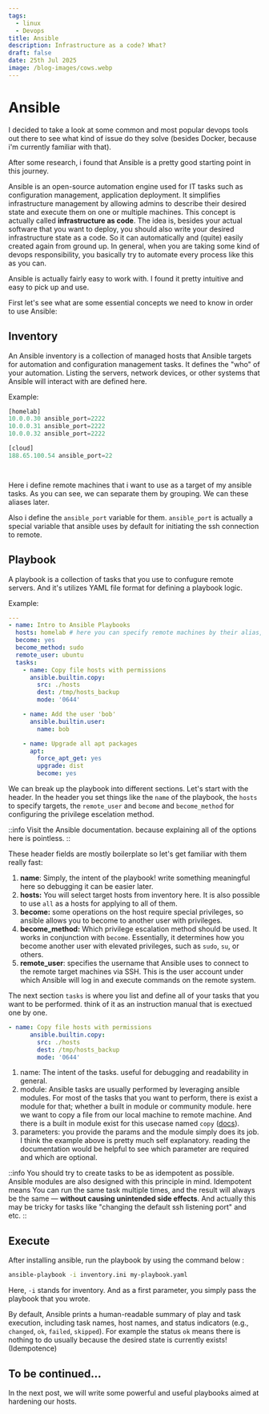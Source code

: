 ```yaml
---
tags:
  - linux
  - Devops
title: Ansible
description: Infrastructure as a code? What?
draft: false
date: 25th Jul 2025
image: /blog-images/cows.webp
---
```


# Ansible

I decided to take a look at some common and most popular devops tools out there to see what kind of issue do they solve (besides Docker, because i'm currently familiar with that).

After some research, i found that Ansible is a pretty good starting point in this journey.

Ansible is an open-source automation engine used for IT tasks such as configuration management, application deployment. It simplifies infrastructure management by allowing admins to describe their desired state and execute them on one or multiple machines. This concept is actually called **infrastructure as code**. The idea is, besides your actual software that you want to deploy, you should also write your desired infrastructure state as a code. So it can automatically and (quite) easily created again from ground up. In general, when you are taking some kind of devops responsibility, you basically try to automate every process like this as you can.

Ansible is actually fairly easy to work with. I found it pretty intuitive and easy to pick up and use.

First let's see what are some essential concepts we need to know in order to use Ansible:

## Inventory

An Ansible inventory is a collection of managed hosts that Ansible targets for automation and configuration management tasks. It defines the "who" of your automation. Listing the servers, network devices, or other systems that Ansible will interact with are defined here.

Example:

```js
[homelab]
10.0.0.30 ansible_port=2222
10.0.0.31 ansible_port=2222
10.0.0.32 ansible_port=2222

[cloud]
188.65.100.54 ansible_port=22




```

Here i define remote machines that i want to use as a target of my ansible tasks. As you can see, we can separate them by grouping. We can these aliases later.

Also i define the `ansible_port` variable for them. `ansible_port` is actually a special variable that ansible uses by default for initiating the ssh connection to remote.

## Playbook

A playbook is a collection of tasks that you use to confugure remote servers. And it's utilizes YAML file format for defining a playbook logic.

Example:

```yaml
---
- name: Intro to Ansible Playbooks
  hosts: homelab # here you can specify remote machines by their alias, or pointing to all of them using "all" keyword
  become: yes
  become_method: sudo
  remote_user: ubuntu
  tasks:
    - name: Copy file hosts with permissions
      ansible.builtin.copy:
        src: ./hosts
        dest: /tmp/hosts_backup
        mode: '0644'

    - name: Add the user 'bob'
      ansible.builtin.user:
        name: bob

    - name: Upgrade all apt packages
      apt:
        force_apt_get: yes
        upgrade: dist
        become: yes
```

We can break up the playbook into different sections. Let's start with the header. In the header you set things like the `name` of the playbook, the `hosts` to specify targets, the `remote_user` and `become` and `become_method` for configuring the privilege escelation method.

::info
Visit the Ansible documentation. because explaining all of the options here is pointless.
::

These header fields are mostly boilerplate so let's get familiar with them really fast:

1. **name**: Simply, the intent of the playbook! write something meaningful here so debugging it can be easier later.
2. **hosts:** You will select target hosts from inventory here. It is also possible to use `all` as a hosts for applying to all of them.
3. **become:** some operations on the host require special privileges, so ansible allows you to become to another user with privileges.
4. **become\_method:** Which privilege escalation method should be used. It works in conjunction with `become`. Essentially, it determines how you become another user with elevated privileges, such as `sudo`, `su`, or others.
5. **remote\_user**: specifies the username that Ansible uses to connect to the remote target machines via SSH. This is the user account under which Ansible will log in and execute commands on the remote system.

The next section `tasks` is where you list and define all of your tasks that you want to be performed. think of it as an instruction manual that is exectued one by one.

```yaml
- name: Copy file hosts with permissions
      ansible.builtin.copy:
        src: ./hosts
        dest: /tmp/hosts_backup
        mode: '0644'
```

1. name: The intent of the tasks. useful for debugging and readability in general.
2. module: Ansible tasks are usually performed by leveraging ansible modules. For most of the tasks that you want to perform, there is exist a module for that; whether a built in module or community module. here we want to copy a file from our local machine to remote machine. And there is a built in module exist for this usecase named `copy` ([docs](https://docs.ansible.com/ansible/latest/collections/ansible/builtin/copy_module.html)).
3. parameters: you provide the params and the module simply does its job. I think the example above is pretty much self explanatory. reading the documentation would be helpful to see which parameter are required and which are optional.

::info
You should try to create tasks to be as idempotent as possible. Ansible modules are also designed with this principle in mind. Idempotent means You can run the same task multiple times, and the result will always be the same — **without causing unintended side effects**. And actually this may be tricky for tasks like "changing the default ssh listening port" and etc.
::

## Execute

After installing ansible, run the playbook by using the command below :

```bash
ansible-playbook -i inventory.ini my-playbook.yaml 
```

Here, `-i` stands for inventory. And as a first parameter, you simply pass the playbook that you wrote.

By default, Ansible prints a human-readable summary of play and task execution, including task names, host names, and status indicators (e.g., `changed`, `ok`, `failed`, `skipped`). For example the status `ok` means there is nothing to do usually because the desired state is currently exists! (Idempotence)

## **To be continued...**

In the next post, we will write some powerful and useful playbooks aimed at hardening our hosts.
